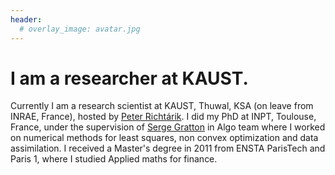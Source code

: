 ```yaml
---
header:
  # overlay_image: avatar.jpg
---
```

 

# I am a researcher at KAUST. 
Currently I am a research scientist at  KAUST, Thuwal, KSA (on leave from INRAE, France), hosted by [Peter Richtárik](https://richtarik.org/). I did my PhD at INPT, Toulouse, France, under the supervision of [Serge Gratton](http://gratton.perso.enseeiht.fr/) in Algo team where I worked on numerical methods for least squares, non convex optimization and data assimilation. I received a Master's degree in 2011 from ENSTA ParisTech and Paris 1, where I studied Applied maths for finance.
